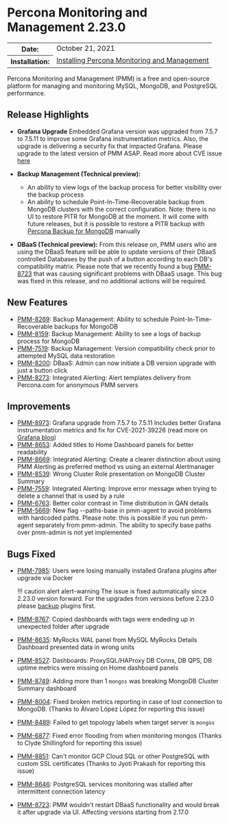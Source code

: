 # Percona Monitoring and Management 2.23.0

<table class="docutils field-list" frame="void" rules="none">
  <colgroup>
    <col class="field-name">
    <col class="field-body">
  </colgroup>
  <tbody valign="top">
    <tr class="field-odd field">
      <th class="field-name">Date:</th>
      <td class="field-body">October 21, 2021</td>
    </tr>
    <tr class="field-even field">
      <th class="field-name">Installation:</th>
      <td class="field-body">
        <a class="reference external" href="https://www.percona.com/software/pmm/quickstart">Installing Percona Monitoring and Management</a></td>
    </tr>
  </tbody>
</table>

Percona Monitoring and Management (PMM) is a free and open-source platform for managing and monitoring MySQL, MongoDB, and PostgreSQL performance.

## Release Highlights

- **Grafana Upgrade** Embedded Grafana version was upgraded from 7.5.7 to 7.5.11 to improve some Grafana instrumentation metrics. Also, the upgrade is delivering a security fix that impacted Grafana. Please upgrade to the latest version of PMM ASAP. Read more about CVE issue [here](https://grafana.com/blog/2021/10/05/grafana-7.5.11-and-8.1.6-released-with-critical-security-fix/)


- **Backup Management (Technical preview):** 
    - An ability to view logs of the backup process for better visibility over the backup process 
    - An ability to schedule Point-In-Time-Recoverable backup from MongoDB clusters with the correct configuration. Note: there is no UI  to restore PITR for MongoDB at the moment. It will come with future releases, but it is possible to restore a PITR backup with [Percona Backup for MongoDB](https://www.percona.com/doc/percona-backup-mongodb/point-in-time-recovery.html) manually

- **DBaaS (Technical preview):**  From this release on, PMM users who are using the DBaaS feature will be able to update versions of their DBaaS controlled Databases by the push of a button according to each DB's compatibility matrix. 
Please note that we recently found a bug [PMM-8723](#bugs-fixed) that was causing significant problems with DBaaS usage. This bug was fixed in this release, and no additional actions will be required.     





## New Features

- [PMM-8269](https://jira.percona.com/browse/PMM-8269): Backup Management: Ability to schedule Point-In-Time-Recoverable backups for MongoDB
- [PMM-8159](https://jira.percona.com/browse/PMM-8159): Backup Management: Ability to see a logs of backup process for MongoDB
- [PMM-7519](https://jira.percona.com/browse/PMM-7519): Backup Management: Version compatibility check prior to attempted MySQL data restoration
- [PMM-8200](https://jira.percona.com/browse/PMM-8200): DBaaS: Admin can now initiate a DB version upgrade with just a button click
- [PMM-8273](https://jira.percona.com/browse/PMM-8273): Integrated Alerting: Alert templates delivery from Percona.com for anonymous PMM servers

## Improvements

- [PMM-8973](https://jira.percona.com/browse/PMM-8973): Grafana upgrade from 7.5.7 to 7.5.11 Includes better Grafana instrumentation metrics and fix for CVE-2021-39226 (read more on [Grafana blog](https://grafana.com/blog/2021/10/05/grafana-7.5.11-and-8.1.6-released-with-critical-security-fix/))
- [PMM-8653](https://jira.percona.com/browse/PMM-8653): Added titles to Home Dashboard panels for better readability
- [PMM-8669](https://jira.percona.com/browse/PMM-8669): Integrated Alerting: Create a clearer distinction about using PMM Alerting as preferred method vs using an external Alertmanager
- [PMM-8539](https://jira.percona.com/browse/PMM-8539): Wrong Cluster Role presentation on MongoDB Cluster Summary
- [PMM-7559](https://jira.percona.com/browse/PMM-7559): Integrated Alerting: Improve error message when trying to delete a channel that is used by a rule
- [PMM-6763](https://jira.percona.com/browse/PMM-6763): Better color contrast in Time distribution in QAN details
- [PMM-5669](https://jira.percona.com/browse/PMM-5669): New flag --paths-base in pmm-agent to avoid problems with hardcoded paths. Please note: this is possible if you run pmm-agent separately from pmm-admin. The ability to specify base paths over pmm-admin is not yet implemented
## Bugs Fixed

- [PMM-7985](https://jira.percona.com/browse/PMM-7985): Users were losing manually installed Grafana plugins after upgrade via Docker

    !!! caution alert alert-warning
        The issue is fixed automatically since 2.23.0 version forward. For the upgrades from versions before 2.23.0 please [backup](../setting-up/server/docker.md#backup) plugins first.

- [PMM-8767](https://jira.percona.com/browse/PMM-8767): Copied dashboards with tags were endeding up in unexpected folder after upgrade
- [PMM-8635](https://jira.percona.com/browse/PMM-8635): MyRocks WAL panel from MySQL MyRocks Details Dashboard presented data in wrong units
- [PMM-8527](https://jira.percona.com/browse/PMM-8527): Dashboards: ProxySQL/HAProxy DB Conns, DB QPS, DB uptime metrics were missing on Home dashboard panels
- [PMM-8749](https://jira.percona.com/browse/PMM-8749): Adding more than 1 `mongos` was breaking MongoDB Cluster Summary dashboard
- [PMM-8004](https://jira.percona.com/browse/PMM-8004): Fixed broken metrics reporting in case of lost connection to MongoDB. (Thanks to Álvaro López López for reporting this issue)
- [PMM-8489](https://jira.percona.com/browse/PMM-8489): Failed to get topology labels when target server is `mongos`
- [PMM-6877](https://jira.percona.com/browse/PMM-6877): Fixed error flooding from when monitoring mongos (Thanks to Clyde Shillingford for reporting this issue)
- [PMM-8851](https://jira.percona.com/browse/PMM-8851): Can't monitor GCP Cloud SQL or other PostgreSQL with custom SSL certificates (Thanks to Jyoti Prakash for reporting this issue)
- [PMM-8646](https://jira.percona.com/browse/PMM-8646): PostgreSQL services monitoring was stalled after intermittent connection latency
- [PMM-8723](https://jira.percona.com/browse/PMM-8723): PMM wouldn't restart DBaaS functionality and would break it after upgrade via UI. Affecting versions starting from 2.17.0
